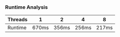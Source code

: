 ### Runtime Analysis
Threads | 1 | 2 | 4 | 8
--- | --- | --- | --- |---
Runtime | 670ms | 356ms | 256ms | 217ms